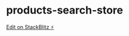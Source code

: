 # products-search-store

[Edit on StackBlitz ⚡️](https://stackblitz.com/edit/stackblitz-starters-gbrzop)